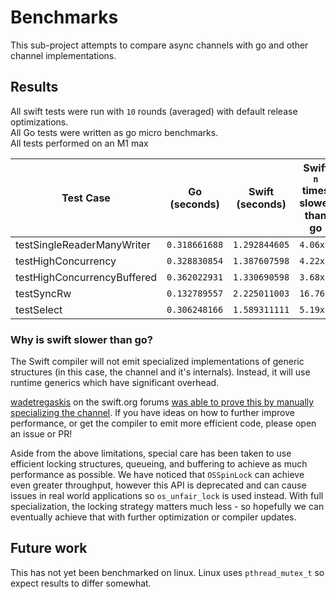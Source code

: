 # Benchmarks

This sub-project attempts to compare async channels with go and other channel implementations. 

## Results

All swift tests were run with `10` rounds (averaged) with default release optimizations.\
All Go tests were written as go micro benchmarks.\
All tests performed on an M1 max

| Test Case  | Go (seconds) | Swift (seconds) | Swift `n` times slower than go  |
| --------------------------- | ----------- | ----------- | ----- |
| testSingleReaderManyWriter  | `0.318661688` | `1.292844605` | `4.06x`  |
| testHighConcurrency         | `0.328830854` | `1.387607598` | `4.22x`  |
| testHighConcurrencyBuffered | `0.362022931` | `1.330690598` | `3.68x`  |
| testSyncRw                  | `0.132789557` | `2.225011003` | `16.76x` |
| testSelect                  | `0.306248166` | `1.589311111` | `5.19x`  |

### Why is swift slower than go?

The Swift compiler will not emit specialized implementations of generic structures (in this case, the channel and it's internals). Instead, it will use runtime generics which have significant overhead. 

[wadetregaskis](https://forums.swift.org/u/wadetregaskis/summary) on the swift.org forums [was able to prove this by manually specializing the channel](https://forums.swift.org/t/async-channels-for-swift-concurrency/70752/18). If you have ideas on how to further improve performance, or get the compiler to emit more efficient code, please open an issue or PR! 

Aside from the above limitations, special care has been taken to use efficient locking structures, queueing, and buffering to achieve as much performance as possible. We have noticed that `OSSpinLock` can achieve even greater throughput, however this API is deprecated and can cause issues in real world applications so `os_unfair_lock` is used instead. With full specialization, the locking strategy matters much less - so hopefully we can eventually achieve that with further optimization or compiler updates. 

## Future work

This has not yet been benchmarked on linux. Linux uses `pthread_mutex_t` so expect results to differ somewhat. 